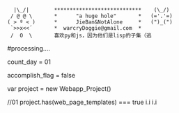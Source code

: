 ```
  |\_/|        ****************************    (\_/)
 / @ @ \       *      "a huge hole"       *   (='.'=)
( > º < )      *      JieBan&NotAlone     *   (")_(")
 `>>x<<´       *  warcryDoggie@gmail.com  *
 /  O  \       喜欢py和js，因为他们是lisp的子集（逃
```

#processing....  

count_day = 01  

accomplish_flag = false  

var project = new Webapp_Project()

//01
project.has(web_page_templates) === true
i.i
i.i
